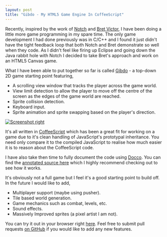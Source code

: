 ```yaml
---
layout: post
title: "Gibdo - My HTML5 Game Engine In CoffeeScript"
---
```

Recently, inspired by the work of [Notch](http://www.minecraft.net/) and [Bret Victor](https://vimeo.com/36579366), I have been doing a little more game programming in my spare time. The only game development I had done previously was in C/C++ and I found it just didn't have the tight feedback loop that both Notch and Bret demonstrate so well when they code. As I didn't feel like firing up Eclipse and going down the Java rabbit hole with Notch I decided to take Bret's approach and work on an HTML5 Canvas game.

What I have been able to put together so far is called [Gibdo](https://github.com/john-griffin/gibdo) - a top-down 2D game starting point featuring,

* A scrolling view window that tracks the player across the game world.
* View limit detection to allow the player to move off the centre of the screen as the edges of the game world are reached.
* Sprite collision detection.
* Keyboard input.
* Sprite animation and sprite swapping based on the player's direction.

[![Screenshot right](http://john-griffin.github.com/gibdo/resources/game.png)](http://john-griffin.github.com/gibdo/public/index.html)

It's all written in [CoffeeScript](http://coffeescript.org/) which has been a great fit for working on a game due to it's clean handling of JavaScript's prototypal inheritance. You need only compare it to the compiled JavaScript to realise how much easier it is to reason about the CoffeeScript code.

I have also take then time to fully document the code using [Docco](https://github.com/jashkenas/docco). You can find the [annotated source here](http://john-griffin.github.com/gibdo/) which I highly recommend checking out to see how it works.

It's obviously not a full game but I feel it's a good starting point to build off. In the future I would like to add,

* Multiplayer support (maybe using pusher).
* Tile based world generation.
* Game mechanics such as combat, levels, etc.
* Sound effects.
* Massively Improved sprites (a pixel artist I am not).

You can try it out in your browser right [here](http://john-griffin.github.com/gibdo/public/index.html). Feel free to submit pull requests [on GitHub](https://github.com/john-griffin/gibdo) if you would like to add any new features.